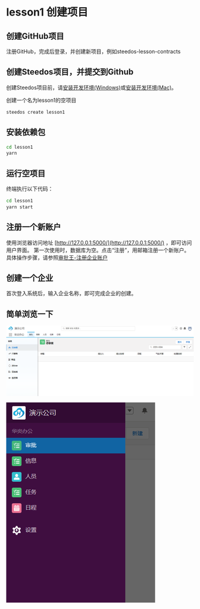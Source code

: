# lesson1  创建项目

## 创建GitHub项目

注册GitHub，完成后登录，并创建新项目，例如steedos-lesson-contracts

## 创建Steedos项目，并提交到Github

创建Steedos项目前，请[安装开发环境(Windows)](https://developer.steedos.com/docs/developer/guide)或[安装开发环境(Mac)](https://developer.steedos.com/docs/developer/mac)。

创建一个名为lesson1的空项目

```bash
steedos create lesson1
```

## 安装依赖包

```bash
cd lesson1
yarn
```

## 运行空项目
终端执行以下代码：
```bash
cd lesson1 
yarn start
```

## 注册一个新账户

使用浏览器访问地址 [http://127.0.0.1:5000/](http://127.0.0.1:5000/) ，即可访问用户界面。
第一次使用时，数据库为空。点击“注册”，用邮箱注册一个新账户。具体操作步骤，请参照[审批王-注册企业账户](https://developer.steedos.com/docs/workflow/help/guide)

## 创建一个企业

首次登入系统后，输入企业名称，即可完成企业的创建。

## 简单浏览一下

![PC界面展示](/website/static/assets/guide_1.png)

![移动端界面展示](/website/static/assets/guide_2.png)
